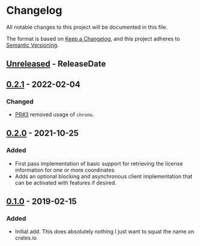 <!-- markdownlint-disable blanks-around-headings blanks-around-lists no-duplicate-heading -->

# Changelog
All notable changes to this project will be documented in this file.

The format is based on [Keep a Changelog](https://keepachangelog.com/en/1.0.0/),
and this project adheres to [Semantic Versioning](https://semver.org/spec/v2.0.0.html).

<!-- next-header -->
## [Unreleased] - ReleaseDate
## [0.2.1] - 2022-02-04
### Changed
- [PR#3](https://github.com/EmbarkStudios/clearly-defined/pull/3) removed usage of `chrono`.

## [0.2.0] - 2021-10-25
### Added
- First pass implementation of basic support for retrieving the license information for one or more coordinates.
- Adds an optional blocking and asynchronous client implementation that can be activated with features if desired.

## [0.1.0] - 2019-02-15
### Added
- Initial add. This does absolutely nothing I just want to squat the name on crates.io

<!-- next-url -->
[Unreleased]: https://github.com/EmbarkStudios/cargo-about/compare/0.2.1...HEAD
[0.2.1]: https://github.com/EmbarkStudios/cargo-about/compare/0.2.0...0.2.1
[0.2.0]: https://github.com/EmbarkStudios/clearly-defined/compare/0.1.0...0.2.0
[0.1.0]: https://github.com/EmbarkStudios/clearly-defined/releases/tag/0.1.0
